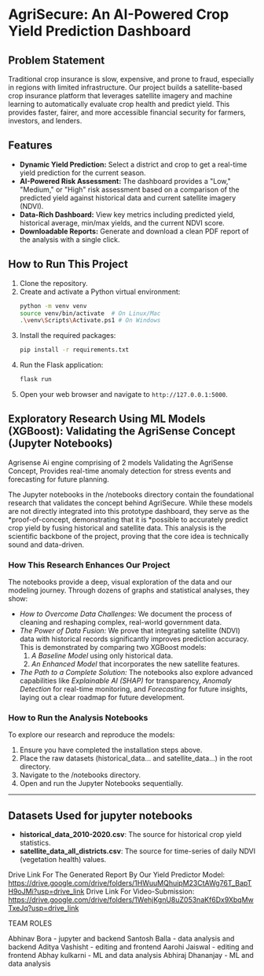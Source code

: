 # AgriSecure: An AI-Powered Crop Yield Prediction Dashboard

## Problem Statement
Traditional crop insurance is slow, expensive, and prone to fraud, especially in regions with limited infrastructure. Our project builds a satellite-based crop insurance platform that leverages satellite imagery and machine learning to automatically evaluate crop health and predict yield. This provides faster, fairer, and more accessible financial security for farmers, investors, and lenders.

## Features
- **Dynamic Yield Prediction:** Select a district and crop to get a real-time yield prediction for the current season.
- **AI-Powered Risk Assessment:** The dashboard provides a "Low," "Medium," or "High" risk assessment based on a comparison of the predicted yield against historical data and current satellite imagery (NDVI).
- **Data-Rich Dashboard:** View key metrics including predicted yield, historical average, min/max yields, and the current NDVI score.
- **Downloadable Reports:** Generate and download a clean PDF report of the analysis with a single click.

## How to Run This Project
1.  Clone the repository.
2.  Create and activate a Python virtual environment:
    ```bash
    python -m venv venv
    source venv/bin/activate  # On Linux/Mac
    .\venv\Scripts\Activate.ps1 # On Windows
    ```
3.  Install the required packages:
    ```bash
    pip install -r requirements.txt
    ```
4.  Run the Flask application:
    ```bash
    flask run
    ```
5.  Open your web browser and navigate to `http://127.0.0.1:5000`.

## Exploratory Research Using ML Models (XGBoost): Validating the AgriSense Concept (Jupyter Notebooks)
Agrisense Ai engine comprising of 2 models Validating the AgriSense Concept, Provides real-time anomaly detection for stress events and forecasting for future planning.

The Jupyter notebooks in the /notebooks directory contain the foundational research that validates the concept behind AgriSecure. While these models are not directly integrated into this prototype dashboard, they serve as the *proof-of-concept, demonstrating that it is *possible to accurately predict crop yield by fusing historical and satellite data. This analysis is the scientific backbone of the project, proving that the core idea is technically sound and data-driven.

### How This Research Enhances Our Project

The notebooks provide a deep, visual exploration of the data and our modeling journey. Through dozens of graphs and statistical analyses, they show:

* *How to Overcome Data Challenges:* We document the process of cleaning and reshaping complex, real-world government data.
* *The Power of Data Fusion:* We prove that integrating satellite (NDVI) data with historical records significantly improves prediction accuracy. This is demonstrated by comparing two XGBoost models:
    1.  *A Baseline Model* using only historical data.
    2.  *An Enhanced Model* that incorporates the new satellite features.
* *The Path to a Complete Solution:* The notebooks also explore advanced capabilities like *Explainable AI (SHAP)* for transparency, *Anomaly Detection* for real-time monitoring, and *Forecasting* for future insights, laying out a clear roadmap for future development.

### How to Run the Analysis Notebooks

To explore our research and reproduce the models:

1.  Ensure you have completed the installation steps above.
2.  Place the raw datasets (historical_data... and satellite_data...) in the root directory.
3.  Navigate to the /notebooks directory.
4.  Open and run the Jupyter Notebooks sequentially.

---
## Datasets Used for jupyter notebooks

* **historical_data_2010-2020.csv**: The source for historical crop yield statistics.
* **satellite_data_all_districts.csv**: The source for time-series of daily NDVI (vegetation health) values.

Drive Link For The Generated Report By Our Yield Predictor Model: https://drive.google.com/drive/folders/1HWuuMQhuipM23CtAWg76T_BapTH9oJMi?usp=drive_link
Drive Link For Video-Submission: https://drive.google.com/drive/folders/1WehjKgnU8uZ053naKf6Dx9XbqMwTxeJq?usp=drive_link


TEAM ROLES 

Abhinav Bora    - jupyter and backend 
Santosh Balla   - data analysis and backend 
Aditya Vashisht - editing and frontend 
Aarohi Jaiswal  - editing and frontend 
Abhay kulkarni  - ML and data analysis
Abhiraj Dhananjay - ML and data analysis
